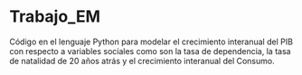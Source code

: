 # Trabajo_EM


Código en el lenguaje Python para modelar el crecimiento interanual del PIB con respecto a variables sociales como son la
tasa de dependencia, la tasa de natalidad de 20 años atrás y el crecimiento interanual del Consumo.
